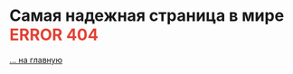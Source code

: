 # Самая надежная страница в мире <span style="color: #e34234;">ERROR 404


[… на главную](README.md)







